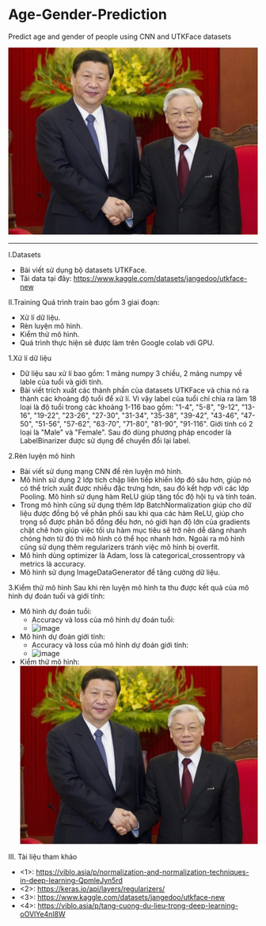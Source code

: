 # Age-Gender-Prediction
Predict age and gender of people using CNN and UTKFace datasets


![image](https://github.com/chienthan2vn/Age-Gender-Prediction/blob/main/test.jpg)



_________________________________________________________________________________________________________________
I.Datasets
- Bài viết sử dụng bộ datasets UTKFace.
- Tải data tại đây: https://www.kaggle.com/datasets/jangedoo/utkface-new

II.Training
Quá trình train bao gồm 3 giai đoạn:
- Xử lí dữ liệu.
- Rèn luyện mô hình.
- Kiểm thử mô hình.
- Quá trình thực hiện sẽ được làm trên Google colab với GPU.

1.Xử lí dữ liệu
- Dữ liệu sau xử lí bao gồm: 1 mảng numpy 3 chiều, 2 mảng numpy về lable của tuổi và giới tính.
- Bài viết trích xuất các thành phần của datasets UTKFace và chia nó ra thành các khoảng độ tuổi để xử lí. Vì vậy label của tuổi chỉ chia ra làm 18 loại là độ tuổi trong các khoảng 1-116 bao gồm: "1-4", "5-8", "9-12", "13-16", "19-22", "23-26", "27-30", "31-34", "35-38", "39-42", "43-46", "47-50", "51-56", "57-62", "63-70", "71-80", "81-90", "91-116". Giới tính có 2 loại là "Male" và "Female". Sau đó dùng phương pháp encoder là LabelBinarizer được sử dụng để chuyển đổi lại label.

2.Rèn luyện mô hình
- Bài viết sử dụng mạng CNN để rèn luyện mô hình.
- Mô hình sử dụng 2 lớp tích chập liên tiếp khiến lớp đó sâu hơn, giúp nó có thể trích xuất được nhiều đặc trưng hơn, sau đó kết hợp với các lớp Pooling. Mô hình sử dụng hàm ReLU giúp tăng tốc độ hội tụ và tính toán. 
- Trong mô hình cũng sử dụng thêm lớp BatchNormalization giúp cho dữ liệu được đồng bộ về phân phối sau khi qua các hàm ReLU, giúp cho trọng số được phân bố đồng đều hơn, nó giới hạn độ lớn của gradients chặt chẽ hơn giúp việc tối ưu hàm mục tiêu sẽ trở nên dễ dàng nhanh chóng hơn từ đó thì mô hình có thể học nhanh hơn. Ngoài ra mô hình cũng sử dụng thêm regularizers tránh việc mô hình bị overfit.
- Mô hình dùng optimizer là Adam, loss là categorical_crossentropy và metrics là accuracy.
- Mô hình sử dụng ImageDataGenerator để tăng cường dữ liệu.

3.Kiểm thử mô hình
Sau khi rèn luyện mô hình ta thu được kết quả của mô hình dự đoán tuổi và giới tính:
- Mô hình dự đoán tuổi:
  + Accuracy và loss của mô hình dự đoán tuổi:
  + ![image](https://github.com/chienthan2vn/Age-Gender-Prediction/blob/main/loss_accuracy/age_acc_loss.png)
- Mô hình dự đoán giới tính:
  + Accuracy và loss của mô hình dự đoán giới tính:
  + ![image](https://github.com/chienthan2vn/Age-Gender-Prediction/blob/main/loss_accuracy/gender_acc_loss.png)
- Kiểm thử mô hình:
  ![image](https://github.com/chienthan2vn/Age-Gender-Prediction/blob/main/test.jpg)

III. Tài liệu tham khảo
- <1>: https://viblo.asia/p/normalization-and-normalization-techniques-in-deep-learning-QpmleJyn5rd
- <2>: https://keras.io/api/layers/regularizers/
- <3>: https://www.kaggle.com/datasets/jangedoo/utkface-new
- <4>: https://viblo.asia/p/tang-cuong-du-lieu-trong-deep-learning-oOVlYe4nl8W
  

